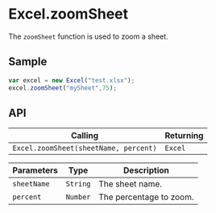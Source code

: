 # Excel.zoomSheet

The `zoomSheet` function is used to zoom a sheet.

## Sample

```javascript
var excel = new Excel("test.xlsx");
excel.zoomSheet("mySheet",75);
```

## API

| Calling | Returning |
|---|---|
| `Excel.zoomSheet(sheetName, percent)` | `Excel` |

| Parameters | Type | Description |
|---|---|---|
| `sheetName` | `String` | The sheet name. |
| `percent` | `Number` | The percentage to zoom. |
